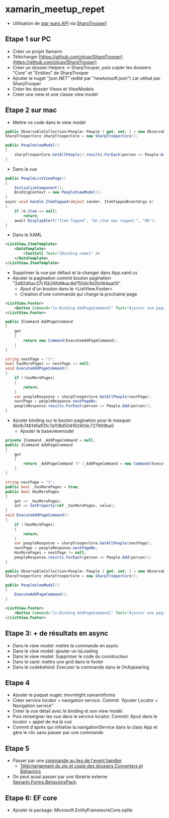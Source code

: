 # xamarin_meetup_repet

- Utilisation de [star wars API](https://www.swapi.co/) via [SharpTrooper](https://github.com/olcay/SharpTrooper)]

## Etape 1 sur PC

- Créer un projet Xamarin
- Télécharger [https://github.com/olcay/SharpTrooper](https://github.com/olcay/SharpTrooper)
- Créer un dossier Helpers -> SharpTrooper, puis copier les dossiers "Core" et "Entities" de SharpTrooper
- Ajouter le nuget "json.NET" (edité par "newtonsoft.json") car utilisé par SharpTrooper
- Créer les dossier Views et ViewModels
- Créer une view et une classe view model

## Etape 2 sur mac

- Mettre ce code dans le view model

```c#
public ObservableCollection<People> People { get; set; } = new ObservableCollection<People>();
SharpTrooperCore sharpTrooperCore = new SharpTrooperCore();

public PeopleViewModel()
{
	sharpTrooperCore.GetAllPeople().results.ForEach(person => People.Add(person));
}
```

- Dans la vue

```c#
public PeopleListViewPage()
{
	InitializeComponent();
	BindingContext = new PeopleViewModel();
}
async void Handle_ItemTapped(object sender, ItemTappedEventArgs e)
{
	if (e.Item == null)
		return;
    await DisplayAlert("Item Tapped", "An item was tapped.", "OK");
}
```

- Dans le XAML

```xml
<ListView.ItemTemplate>
    <DataTemplate>
        <TextCell Text="{Binding name}" />
    </DataTemplate>
</ListView.ItemTemplate>
```

- Supprimer la vue par défaut et la changer dans App.xaml.cs
- Ajouter la pagination commit bouton pagination "2d92d0ac37c15b26fd9bac8d750dc9d2b064aa05"
  - Ajout d'un bouton dans le <ListView.Footer>
  - Création d'une commande qui charge la prochaine page

```xml
<ListView.Footer>
    <Button Command="{x:Binding AddPageCommand}" Text="Ajouter une page"/>
</ListView.Footer>
```

```cs
public ICommand AddPageCommand
{
    get
    {
        return new Command(ExecuteAddPageCommand);
    }
}

string nextPage = "1";
bool hasMorePages => nextPage != null;
void ExecuteAddPageCommand()
{
    if (!hasMorePages)
    {
        return;
    }
    var peopleResponse = sharpTrooperCore.GetAllPeople(nextPage);
    nextPage = peopleResponse.nextPageNo;
    peopleResponse.results.ForEach(person => People.Add(person));
}
```

- Ajouter binding sur le bouton pagination pour le masquer 8b0b74814fa92fc7af08d50416240dc727909ba5
  - Ajouter le baseviewmodel

```cs
private ICommand _AddPageCommand = null;
public ICommand AddPageCommand
{
    get
    {
        return _AddPageCommand ?? (_AddPageCommand = new Command(ExecuteAddPageCommand));
    }
}

string nextPage = "1";
public bool _hasMorePages = true;
public bool HasMorePages
{
    get => _hasMorePages;
    set => SetProperty(ref _hasMorePages, value);
}
void ExecuteAddPageCommand()
{
    if (!HasMorePages)
    {
        return;
    }
    var peopleResponse = sharpTrooperCore.GetAllPeople(nextPage);
    nextPage = peopleResponse.nextPageNo;
    HasMorePages = nextPage != null;
    peopleResponse.results.ForEach(person => People.Add(person));
}

public ObservableCollection<People> People { get; set; } = new ObservableCollection<People>();
SharpTrooperCore sharpTrooperCore = new SharpTrooperCore();

public PeopleViewModel()
{
    ExecuteAddPageCommand();
}
```

```xml
<ListView.Footer>
    <Button Command="{x:Binding AddPageCommand}" Text="Ajouter une page" IsVisible="{x:Binding HasMorePages}" />
</ListView.Footer>
```

## Etape 3: + de résultats en async

- Dans le view model: mettre la commande en async
- Dans le view model: ajouter un IsLoading
- Dans le view model: Supprimer le code du constructeur
- Dans le xaml: mettre une grid dans le footer
- Dans le codebehind: Executer la commande dans le OnAppearing

## Etape 4

- Ajouter le paquet nuget: mvvmlight.xamarinforms
- Créer service locator + navigation service. Commit: 'Ajouter Locator + Navigation service"
- Créer la vue détail avec le binding et son view model
- Puis renseigner les vue dans le service locator. Commit: Ajout dans le locator + appel de ma la vue
- Commit d'après qui initialise la navigationService dans la class App et gère le clic sans passer par une commande

## Etape 5

- Passer par une [commande au lieu de l'event handler](https://docs.microsoft.com/fr-fr/xamarin/xamarin-forms/app-fundamentals/behaviors/reusable/event-to-command-behavior)
  - [Téléchargement du zip et copie des dossiers Converters et Bahaviors](https://developer.xamarin.com/samples/xamarin-forms/behaviors/eventtocommandbehavior/)
- On peut aussi passer par une librairie externe [Xamarin.Forms.BehaviorsPack](https://github.com/nuitsjp/Xamarin.Forms.BehaviorsPack).

## Etape 6: EF core

- Ajouter le package: Microsoft.EntityFrameworkCore.sqlite
